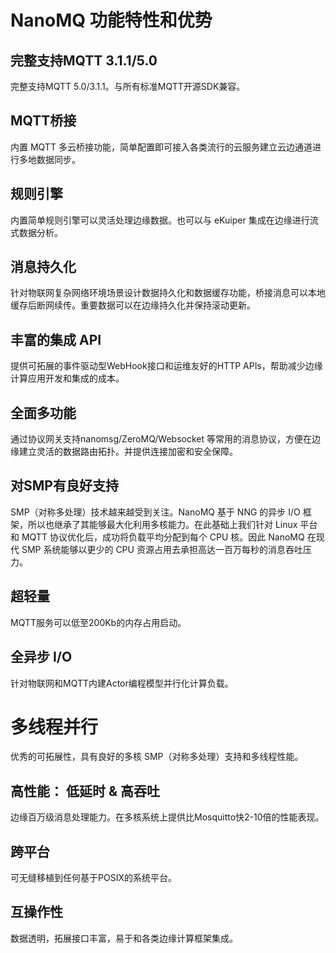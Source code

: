 # NanoMQ 功能特性和优势


## 完整支持MQTT 3.1.1/5.0

完整支持MQTT 5.0/3.1.1。与所有标准MQTT开源SDK兼容。


## MQTT桥接

内置 MQTT 多云桥接功能，简单配置即可接入各类流行的云服务建立云边通道进行多地数据同步。


## 规则引擎

内置简单规则引擎可以灵活处理边缘数据。也可以与 eKuiper 集成在边缘进行流式数据分析。


## 消息持久化

针对物联网复杂网络环境场景设计数据持久化和数据缓存功能，桥接消息可以本地缓存后断网续传。重要数据可以在边缘持久化并保持滚动更新。


## 丰富的集成 API

提供可拓展的事件驱动型WebHook接口和运维友好的HTTP APIs，帮助减少边缘计算应用开发和集成的成本。

## 全面多功能

通过协议网关支持nanomsg/ZeroMQ/Websocket 等常用的消息协议，方便在边缘建立灵活的数据路由拓扑。并提供连接加密和安全保障。

## 对SMP有良好支持

SMP（对称多处理）技术越来越受到关注。NanoMQ 基于 NNG 的异步 I/O 框架，所以也继承了其能够最大化利用多核能力。在此基础上我们针对 Linux 平台和 MQTT 协议优化后，成功将负载平均分配到每个 CPU 核。因此 NanoMQ 在现代 SMP 系统能够以更少的 CPU 资源占用去承担高达一百万每秒的消息吞吐压力。

## 超轻量

MQTT服务可以低至200Kb的内存占用启动。

## 全异步 I/O

针对物联网和MQTT内建Actor编程模型并行化计算负载。

# 多线程并行

优秀的可拓展性，具有良好的多核 SMP（对称多处理）支持和多线程性能。

## 高性能： 低延时 & 高吞吐

边缘百万级消息处理能力。在多核系统上提供比Mosquitto快2-10倍的性能表现。

## 跨平台

可无缝移植到任何基于POSIX的系统平台。

## 互操作性

数据透明，拓展接口丰富，易于和各类边缘计算框架集成。

